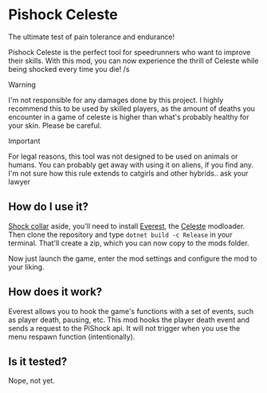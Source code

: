 # Pishock Celeste
The ultimate test of pain tolerance and endurance!

Pishock Celeste is the perfect tool for speedrunners who want to improve their skills. With this mod, you can now experience the thrill of Celeste while being shocked every time you die! /s

> [!WARNING]
> I'm not responsible for any damages done by this project. I highly recommend this to be used by skilled players, as the amount of deaths you encounter in a game of celeste is higher than what's probably healthy for your skin.
> Please be careful.

> [!IMPORTANT]
> For legal reasons, this tool was not designed to be used on animals or humans. You can probably get away with using it on aliens, if you find any.
> I'm not sure how this rule extends to catgirls and other hybrids.. ask your lawyer

## How do I use it?
[Shock collar](https://pishock.com/) aside, you'll need to install [Everest](https://everestapi.github.io/), the [Celeste](https://maddymakesgamesinc.itch.io/celeste) modloader. Then clone the repository and type `dotnet build -c Release` in your terminal. That'll create a zip, which you can now copy to the mods folder.

Now just launch the game, enter the mod settings and configure the mod to your liking.

## How does it work?
Everest allows you to hook the game's functions with a set of events, such as player death, pausing, etc. This mod hooks the player death event and sends a request to the PiShock api. It will not trigger when you use the menu respawn function (intentionally).

## Is it tested?
Nope, not yet.
